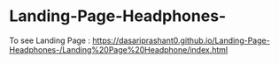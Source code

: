 # Landing-Page-Headphones-<br>
To see Landing Page : 
https://dasariprashant0.github.io/Landing-Page-Headphones-/Landing%20Page%20Headphone/index.html

